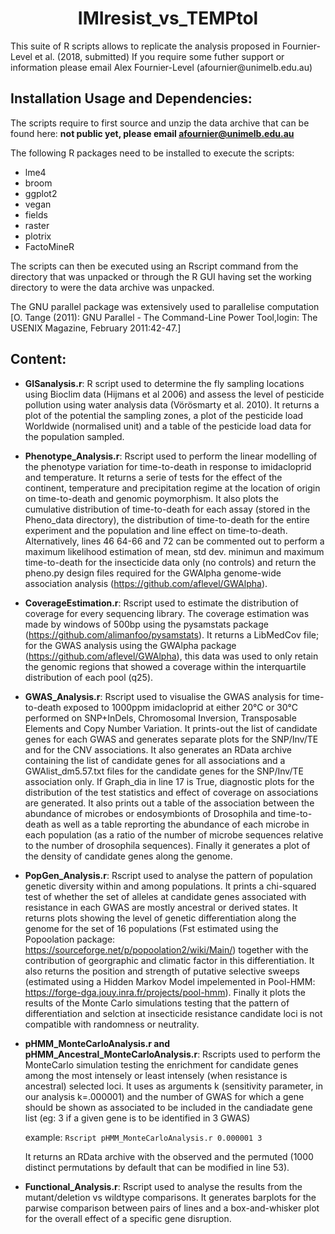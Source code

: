 <h1 align="center">IMIresist_vs_TEMPtol</h1>
This suite of R scripts allows to replicate the analysis proposed in Fournier-Level et al. (2018, submitted)
If you require some futher support or information please email Alex Fournier-Level (afournier@unimelb.edu.au)

## Installation Usage and Dependencies:
The scripts require to first source and unzip the data archive that can be found here: **not public yet, please email afournier@unimelb.edu.au**

The following R packages need to be installed to execute the scripts:
- lme4
- broom
- ggplot2
- vegan
- fields
- raster
- plotrix
- FactoMineR

The scripts can then be executed using an Rscript command from the directory that was unpacked or through the R GUI having set the working directory to were the data archive was unpacked.

The GNU parallel package was extensively used to parallelise computation [O. Tange (2011): GNU Parallel - The Command-Line Power Tool,login: The USENIX Magazine, February 2011:42-47.]

## Content:

- **GISanalysis.r**:
  R script used to determine the fly sampling locations using Bioclim data (Hijmans et al 2006) and assess the level of pesticide pollution using water analysis data (Vörösmarty et al. 2010).
  It returns a plot of the potential the sampling zones, a plot of the pesticide load Worldwide (normalised unit) and a table of the pesticide load data for the population sampled.
  
- **Phenotype_Analysis.r**:
  Rscript used to perform the linear modelling of the phenotype variation for time-to-death in response to imidacloprid and temperature.
  It returns a serie of tests for the effect of the continent, temperature and precipitation regime at the location of origin on time-to-death and genomic poymorphism. It also plots the cumulative distribution of time-to-death for each assay (stored in the Pheno_data directory), the distribution of time-to-death for the entire experiment and the population and line effect on time-to-death.
  Alternatively, lines 46 64-66 and 72 can be commented out to perform a maximum likelihood estimation of mean, std dev. minimun and maximum time-to-death for the insecticide data only (no controls) and return the pheno.py design files required for the GWAlpha genome-wide association analysis (https://github.com/aflevel/GWAlpha).

- **CoverageEstimation.r**:
  Rscript used to estimate the distribution of coverage for every sequencing library. The coverage estimation was made by windows of 500bp using the pysamstats package (https://github.com/alimanfoo/pysamstats). 
  It returns a LibMedCov file; for the GWAS analysis using the GWAlpha package (https://github.com/aflevel/GWAlpha), this data was used to only retain the genomic regions that showed a coverage within the interquartile distribution of each pool (q25).

- **GWAS_Analysis.r**:
  Rscript used to visualise the GWAS analysis for time-to-death exposed to 1000ppm imidacloprid at either 20°C or 30°C performed on SNP+InDels, Chromosomal Inversion, Transposable Elements and Copy Number Variation.
  It prints-out the list of candidate genes for each GWAS and generates separate plots for the SNP/Inv/TE and for the CNV associations. It also generates an RData archive containing the list of candidate genes for all associations and a GWAlist_dm5.57.txt files for the candidate genes for the SNP/Inv/TE association only. If Graph_dia in line 17 is True, diagnostic plots for the distribution of the test statistics and effect of coverage on associations are generated.
  It also prints out a table of the association between the abundance of microbes or endosymbionts of Drosophila and time-to-death as well as a table reprorting the abundance of each microbe in each population (as a ratio of the number of microbe sequences relative to the number of drosophila sequences).
  Finally it generates a plot of the density of candidate genes along the genome.
 
 - **PopGen_Analysis.r**:
  Rscript used to analyse the pattern of population genetic diversity within and among populations.
  It prints a chi-squared test of whether the set of alleles at candidate genes associated with resistance in each GWAS are mostly ancestral or derived states.
  It returns plots showing the level of genetic differentiation along the genome for the set of 16 populations (Fst estimated using the Popoolation package: https://sourceforge.net/p/popoolation2/wiki/Main/) together with the contribution of georgraphic and climatic factor in this differentiation. It also returns the position and strength of putative selective sweeps (estimated using a Hidden Markov Model impelemented in Pool-HMM: https://forge-dga.jouy.inra.fr/projects/pool-hmm). Finally it plots the results of the Monte Carlo simulations testing that the pattern of differentiation and selction at insecticide resistance candidate loci is not compatible with randomness or neutrality.
  
- **pHMM_MonteCarloAnalysis.r and pHMM_Ancestral_MonteCarloAnalysis.r**:
  Rscripts used to perform the MonteCarlo simulation testing the enrichment for candidate genes among the most intensely or least intensely (when resistance is ancestral) selected loci.
  It uses as arguments k (sensitivity parameter, in our analysis k=.000001) and the number of GWAS for which a gene should be shown as associated to be included in the candiadate gene list (eg: 3 if a given gene is to be identified in 3 GWAS) 
  
  example: `Rscript pHMM_MonteCarloAnalysis.r 0.000001 3`
  
  It returns an RData archive with the observed and the permuted (1000 distinct permutations by default that can be modified in line 53).

 - **Functional_Analysis.r**:
  Rscript used to analyse the results from the mutant/deletion vs wildtype comparisons. It generates barplots for the parwise comparison between pairs of lines and a box-and-whisker plot for the overall effect of a specific gene disruption.
  
